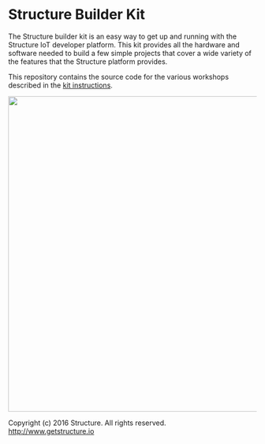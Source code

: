 # Structure Builder Kit

The Structure builder kit is an easy way to get up and running with the Structure IoT developer platform. This kit provides all the hardware and software needed to build a few simple projects that cover a wide variety of the features that the Structure platform provides.

This repository contains the source code for the various workshops described in the [kit instructions](http://getstructure.io/kit).

<img src="http://cdn2.hubspot.net/hubfs/742943/structure-kit-basic-1-labels.jpg?noresize=true" style="width: 640px;" width="640">

Copyright (c) 2016 Structure. All rights reserved. <br />
http://www.getstructure.io
